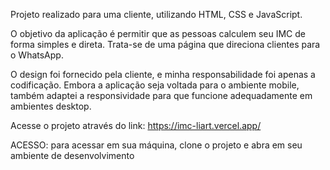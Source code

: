 


Projeto realizado para uma cliente, utilizando HTML, CSS e JavaScript.

O objetivo da aplicação é permitir que as pessoas calculem seu IMC de forma simples e direta. Trata-se de uma página que direciona clientes para o WhatsApp.

O design foi fornecido pela cliente, e minha responsabilidade foi apenas a codificação. Embora a aplicação seja voltada para o ambiente mobile, também adaptei a responsividade para que funcione adequadamente em ambientes desktop.

Acesse o projeto através do link: https://imc-liart.vercel.app/


ACESSO: para acessar em sua máquina, clone o projeto e abra em seu ambiente de desenvolvimento

